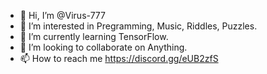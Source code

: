 - 👋 Hi, I’m @Virus-777
- 👀 I’m interested in Pregramming, Music, Riddles, Puzzles.
- 🌱 I’m currently learning TensorFlow.
- 💞️ I’m looking to collaborate on Anything.
- 📫 How to reach me https://discord.gg/eUB2zfS

<!---
Virus-777/Virus-777 is a ✨ special ✨ repository because its `README.md` (this file) appears on your GitHub profile.
You can click the Preview link to take a look at your changes.
--->
